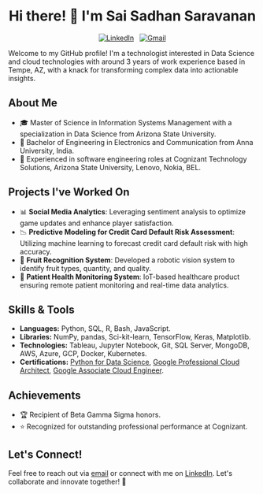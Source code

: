 <h1 align="center">Hi there! 👋 I'm Sai Sadhan Saravanan</h1>

<p align="center">
  <a href="https://www.linkedin.com/in/saisadhan/"><img src="https://img.shields.io/badge/LinkedIn--_.svg?style=social&logo=linkedin" alt="LinkedIn"></a>&nbsp;&nbsp;
  <a href="mailto:saisadhan98@gmail.com"><img src="https://img.shields.io/badge/Gmail--_.svg?style=social&logo=gmail" alt="Gmail"></a>
</p>

Welcome to my GitHub profile! I'm a technologist interested in Data Science and cloud technologies with around 3 years of work experience based in Tempe, AZ, with a knack for transforming complex data into actionable insights.

## About Me
- 🎓 Master of Science in Information Systems Management with a specialization in Data Science from Arizona State University.
- 🚀 Bachelor of Engineering in Electronics and Communication from Anna University, India.
- 💼 Experienced in software engineering roles at Cognizant Technology Solutions, Arizona State University, Lenovo, Nokia, BEL.

## Projects I've Worked On
- 📊 **Social Media Analytics**: Leveraging sentiment analysis to optimize game updates and enhance player satisfaction.
- 📉 **Predictive Modeling for Credit Card Default Risk Assessment**: Utilizing machine learning to forecast credit card default risk with high accuracy.
- 🍎 **Fruit Recognition System**: Developed a robotic vision system to identify fruit types, quantity, and quality.
- 🏥 **Patient Health Monitoring System**: IoT-based healthcare product ensuring remote patient monitoring and real-time data analytics.

## Skills & Tools
- **Languages:** Python, SQL, R, Bash, JavaScript.
- **Libraries:** NumPy, pandas, Sci-kit-learn, TensorFlow, Keras, Matplotlib.
- **Technologies:** Tableau, Jupyter Notebook, Git, SQL Server, MongoDB, AWS, Azure, GCP, Docker, Kubernetes.
- **Certifications:** [Python for Data Science](), [Google Professional Cloud Architect](), [Google Associate Cloud Engineer]().

## Achievements
- 🏆 Recipient of Beta Gamma Sigma honors.
- ⭐ Recognized for outstanding professional performance at Cognizant.

## Let's Connect!
Feel free to reach out via [email](mailto:saisadhan98@gmail.com) or connect with me on [LinkedIn](https://www.linkedin.com/in/saisadhan/). Let's collaborate and innovate together! 🚀
